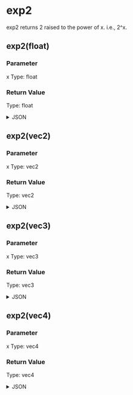 # exp2


exp2 returns 2 raised to the power of x. i.e., 2^x.

## exp2(float)

### Parameter

x
  Type: float

### Return Value

  Type: float

<details><summary>JSON</summary>

```
{
  "Type": "exp2(float)",
  "Name": "exp2(float)",
  "Category": 1,
  "InputPins": [
    {
      "Connection": null,
      "Id": "x",
      "Type": "float"
    }
  ],
  "OutputPins": [
    {
      "Id": "",
      "Type": "float"
    }
  ]
}
```

</details>

## exp2(vec2)

### Parameter

x
  Type: vec2

### Return Value

  Type: vec2

<details><summary>JSON</summary>

```
{
  "Type": "exp2(vec2)",
  "Name": "exp2(vec2)",
  "Category": 1,
  "InputPins": [
    {
      "Connection": null,
      "Id": "x",
      "Type": "vec2"
    }
  ],
  "OutputPins": [
    {
      "Id": "",
      "Type": "vec2"
    }
  ]
}
```

</details>

## exp2(vec3)

### Parameter

x
  Type: vec3

### Return Value

  Type: vec3

<details><summary>JSON</summary>

```
{
  "Type": "exp2(vec3)",
  "Name": "exp2(vec3)",
  "Category": 1,
  "InputPins": [
    {
      "Connection": null,
      "Id": "x",
      "Type": "vec3"
    }
  ],
  "OutputPins": [
    {
      "Id": "",
      "Type": "vec3"
    }
  ]
}
```

</details>

## exp2(vec4)

### Parameter

x
  Type: vec4

### Return Value

  Type: vec4

<details><summary>JSON</summary>

```
{
  "Type": "exp2(vec4)",
  "Name": "exp2(vec4)",
  "Category": 1,
  "InputPins": [
    {
      "Connection": null,
      "Id": "x",
      "Type": "vec4"
    }
  ],
  "OutputPins": [
    {
      "Id": "",
      "Type": "vec4"
    }
  ]
}
```

</details>

